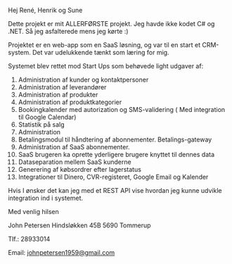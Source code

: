 Hej René, Henrik og Sune


Dette projekt er mit ALLERFØRSTE projekt. Jeg havde ikke kodet C# og .NET. Så jeg asfalterede mens jeg kørte :)

Projektet er en web-app som en SaaS løsning, og var til en start et CRM-system. Det var udelukkende tænkt som læring for mig.


Systemet blev rettet mod Start Ups som behøvede light udgaver af:

1) Administration af kunder og kontaktpersoner
2) Administration af leverandører
3) Administration af produkter
4) Administration af produktkategorier
5) Bookingkalender med autorization og SMS-validering ( Med integration til Google Calendar)
6) Statistik på salg
7) Administration 
8) Betalingsmodul til håndtering af abonnementer. Betalings-gateway
9) Administration af SaaS abonnementer.
10) SaaS brugeren ka oprette yderligere brugere knyttet til dennes data 
11) Dataseparation mellem SaaS kunderne
12) Generering af købsordrer efter lagerstatus
13) Integrationer til Dinero, CVR-registeret, Google Email og Kalender

Hvis I ønsker det kan jeg med et REST API vise hvordan jeg kunne udvikle integration ind i systemet. 

Med venlig hilsen

John Petersen
Hindsløkken 45B
5690  Tommerup

Tlf.: 28933014

Email: johnpetersen1959@gmail.com
